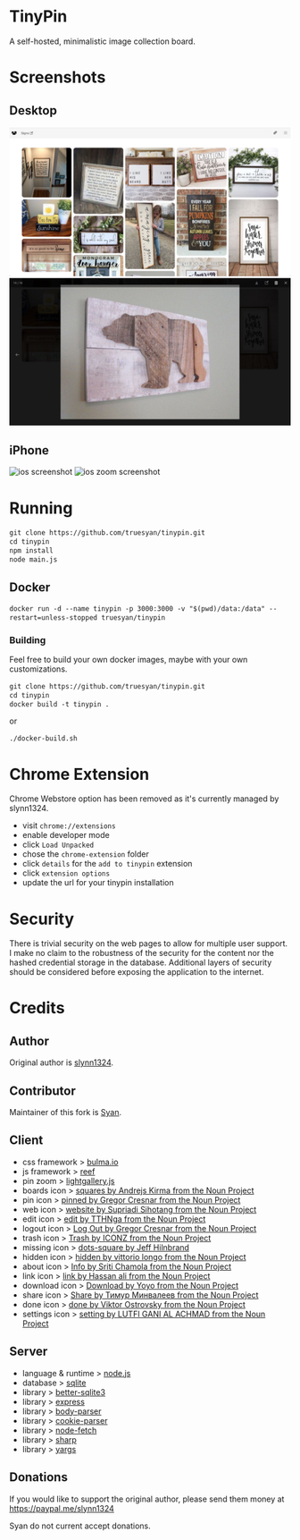 # TinyPin

A self-hosted, minimalistic image collection board.  

# Screenshots

## Desktop
![desktop screenshot](/screenshots/desktop.jpg?raw=true "desktop")
![desktop zoom screenshot](/screenshots/desktop-zoom.jpg?raw=true "desktop zoom")

## iPhone
<image src="/screenshots/ios.jpg?raw=true" width="200" height="433" alt="ios screenshot" />
<image src="/screenshots/ios-zoom.jpg?raw=true" wdith="200" height="433" alt="ios zoom screenshot" />


# Running

```
git clone https://github.com/truesyan/tinypin.git
cd tinypin
npm install
node main.js
```

## Docker
```
docker run -d --name tinypin -p 3000:3000 -v "$(pwd)/data:/data" --restart=unless-stopped truesyan/tinypin
```

### Building
Feel free to build your own docker images, maybe with your own customizations. 

```
git clone https://github.com/truesyan/tinypin.git
cd tinypin
docker build -t tinypin .
```
or
```
./docker-build.sh
```

# Chrome Extension

Chrome Webstore option has been removed as it's currently managed by slynn1324.

- visit `chrome://extensions`
- enable developer mode
- click `Load Unpacked`
- chose the `chrome-extension` folder
- click `details` for the `add to tinypin` extension
- click `extension options`
- update the url for your tinypin installation

# Security

There is trivial security on the web pages to allow for multiple user support. I make no claim to the robustness of the security for the content nor the hashed credential storage in the database. Additional layers of security should be considered before exposing the application to the internet.  

# Credits

## Author

Original author is [slynn1324](https://github.com/slynn1324/).

## Contributor

Maintainer of this fork is [Syan](https://github.com/TrueSyan).

## Client

- css framework > [bulma.io](https://www.bulma.io)
- js framework > [reef](https://reefjs.com)
- pin zoom > [lightgallery.js](https://sachinchoolur.github.io/lightgallery.js/)
- boards icon > [squares by Andrejs Kirma from the Noun Project](https://thenounproject.com/term/squares/1160031/)
- pin icon > [pinned by Gregor Cresnar from the Noun Project](https://thenounproject.com/term/pinned/1560993/)
- web icon > [website by Supriadi Sihotang from the Noun Project](https://thenounproject.com/term/website/2868662/)
- edit icon > [edit by TTHNga from the Noun Project](https://thenounproject.com/term/edit/3122457/)
- logout icon > [Log Out by Gregor Cresnar from the Noun Project](https://thenounproject.com/term/log-out/3556472/)
- trash icon > [Trash by ICONZ from the Noun Project](https://thenounproject.com/term/trash/2449397/)
- missing icon > [dots-square by Jeff Hilnbrand](https://materialdesignicons.com/icon/dots-square)
- hidden icon > [hidden by vittorio longo from the Noun Project](https://thenounproject.com/term/hidden/3543981/)
- about icon > [Info by Sriti Chamola from the Noun Project](https://thenounproject.com/term/info/3495259/)
- link icon > [link by Hassan ali from the Noun Project](https://thenounproject.com/term/link/1880307/)
- download icon > [Download by Yoyo from the Noun Project](https://thenounproject.com/term/download/2120379/)
- share icon > [Share by Тимур Минвалеев from the Noun Project](https://thenounproject.com/term/share/1058858/)
- done icon > [done by Viktor Ostrovsky from the Noun Project](https://thenounproject.com/term/done/587164/)
- settings icon > [setting by LUTFI GANI AL ACHMAD from the Noun Project](https://thenounproject.com/term/settings/3291880/)

## Server

- language & runtime > [node.js](https://nodejs.org/)
- database > [sqlite](https://www.sqlite.org/index.html)
- library > [better-sqlite3](https://www.npmjs.com/package/better-sqlite3)
- library > [express](https://www.npmjs.com/package/express)
- library > [body-parser](https://www.npmjs.com/package/body-parser)
- library > [cookie-parser](https://www.npmjs.com/package/cookie-parser)
- library > [node-fetch](https://www.npmjs.com/package/node-fetch)
- library > [sharp](https://www.npmjs.com/package/sharp)
- library > [yargs](https://www.npmjs.com/package/yargs)

## Donations

If you would like to support the original author, please send them money at https://paypal.me/slynn1324

Syan do not current accept donations.